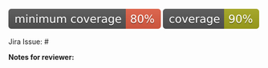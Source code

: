 ![Min Coverage Badge](https://raw.githubusercontent.com/jmsilvadev/golang_with_grpc/<YOUR-BRANCH-HERE>/min-coverage.svg) ![Cur Coverage Badge](https://raw.githubusercontent.com/jmsilvadev/golang_with_grpc/<YOUR-BRANCH-HERE>/cur-coverage.svg) 

Jira Issue: #

**Notes for reviewer:**
